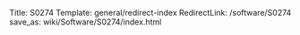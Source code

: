 Title: S0274
Template: general/redirect-index
RedirectLink: /software/S0274
save_as: wiki/Software/S0274/index.html